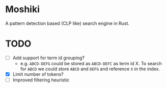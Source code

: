 # Moshiki

A pattern detection based (CLP like) search engine in Rust.

# TODO

- [ ] Add support for term id grouping?
   - e.g. `ABCD-DEFG` could be stored as `ABCD-DEFC` as term id X. To search for `ABCD` we could store `ABCD` and `DEFG` and reference `X` in the index.
- [X] Limit number of tokens?
- [ ] Improved filtering heuristic
